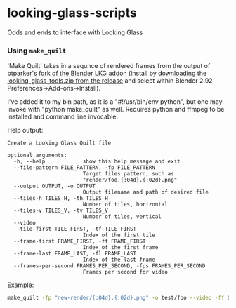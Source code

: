 # looking-glass-scripts
Odds and ends to interface with Looking Glass

### Using `make_quilt`
'Make Quilt' takes in a sequnce of rendered frames from the output of [btparker's fork of the Blender LKG addon](https://github.com/btparker/blenderLKG) (install by [downloading the looking_glass_tools.zip from the release](https://github.com/btparker/blenderLKG/releases/tag/v4.0-alpha) and select within Blender 2.92 Preferences->Add-ons->Install).

I've added it to my bin path, as it is a "#!/usr/bin/env python", but one may invoke with "python make_quilt" as well. Requires python and ffmpeg to be installed and command line invocable.

Help output:

```
Create a Looking Glass Quilt file

optional arguments:
  -h, --help            show this help message and exit
  --file-pattern FILE_PATTERN, -fp FILE_PATTERN
                        Target files pattern, such as
                        "render/foo.{:04d}.{:02d}.png"
  --output OUTPUT, -o OUTPUT
                        Output filename and path of desired file
  --tiles-h TILES_H, -th TILES_H
                        Number of tiles, horizontal
  --tiles-v TILES_V, -tv TILES_V
                        Number of tiles, vertical
  --video
  --tile-first TILE_FIRST, -tf TILE_FIRST
                        Index of the first tile
  --frame-first FRAME_FIRST, -ff FRAME_FIRST
                        Index of the first frame
  --frame-last FRAME_LAST, -fl FRAME_LAST
                        Index of the last frame
  --frames-per-second FRAMES_PER_SECOND, -fps FRAMES_PER_SECOND
                        Frames per second for video
```

Example:

```sh
make_quilt -fp "new-render/{:04d}.{:02d}.png" -o test/foo --video -ff 0 -fl 49
```
